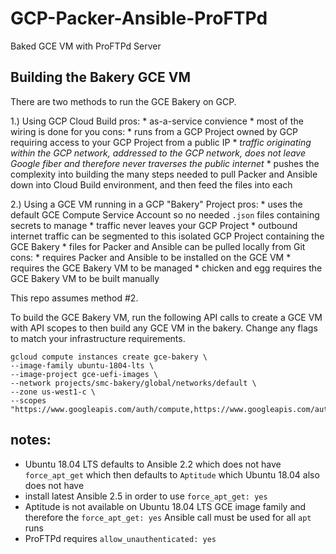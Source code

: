 # GCP-Packer-Ansible-ProFTPd
Baked GCE VM with ProFTPd Server 

## Building the Bakery GCE VM

There are two methods to run the GCE Bakery on GCP.

1.) Using GCP Cloud Build
  pros:
    * as-a-service convience
    * most of the wiring is done for you
  cons:
    * runs from a GCP Project owned by GCP requiring access to your GCP Project from a public IP
      * _traffic originating within the GCP network, addressed to the GCP network, does not leave Google fiber and therefore never traverses the public internet_
    * pushes the complexity into building the many steps needed to pull Packer and Ansible down into Cloud Build environment, and then feed the files into each

2.) Using a GCE VM running in a GCP "Bakery" Project
  pros:
    * uses the default GCE Compute Service Account so no needed `.json` files containing secrets to manage
    * traffic never leaves your GCP Project
    * outbound internet traffic can be segmented to this isolated GCP Project containing the GCE Bakery
    * files for Packer and Ansible can be pulled locally from Git
  cons:
    * requires Packer and Ansible to be installed on the GCE VM
    * requires the GCE Bakery VM to be managed
    * chicken and egg requires the GCE Bakery VM to be built manually

This repo assumes method #2.

To build the GCE Bakery VM, run the following API calls to create a GCE VM with API scopes to then build any GCE VM in the bakery.  Change any flags to match your infrastructure requirements.

```
gcloud compute instances create gce-bakery \
--image-family ubuntu-1804-lts \
--image-project gce-uefi-images \
--network projects/smc-bakery/global/networks/default \
--zone us-west1-c \
--scopes "https://www.googleapis.com/auth/compute,https://www.googleapis.com/auth/devstorage.full_control"
```

## notes:
  * Ubuntu 18.04 LTS defaults to Ansible 2.2 which does not have `force_apt_get` which then defaults to `Aptitude` which Ubuntu 18.04 also does not have
  * install latest Ansible 2.5 in order to use `force_apt_get: yes`
  * Aptitude is not available on Ubuntu 18.04 LTS GCE image family and therefore the `force_apt_get: yes` Ansible call must be used for all `apt` runs
  * ProFTPd requires `allow_unauthenticated: yes`
